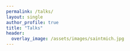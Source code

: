 ```yaml
---
permalink: /talks/
layout: single
author_profile: true
title: "Talks"
header:
  overlay_image: /assets/images/saintmich.jpg
---
```


